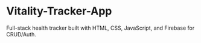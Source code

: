 # Vitality-Tracker-App
Full-stack health tracker built with HTML, CSS, JavaScript, and Firebase for CRUD/Auth.
